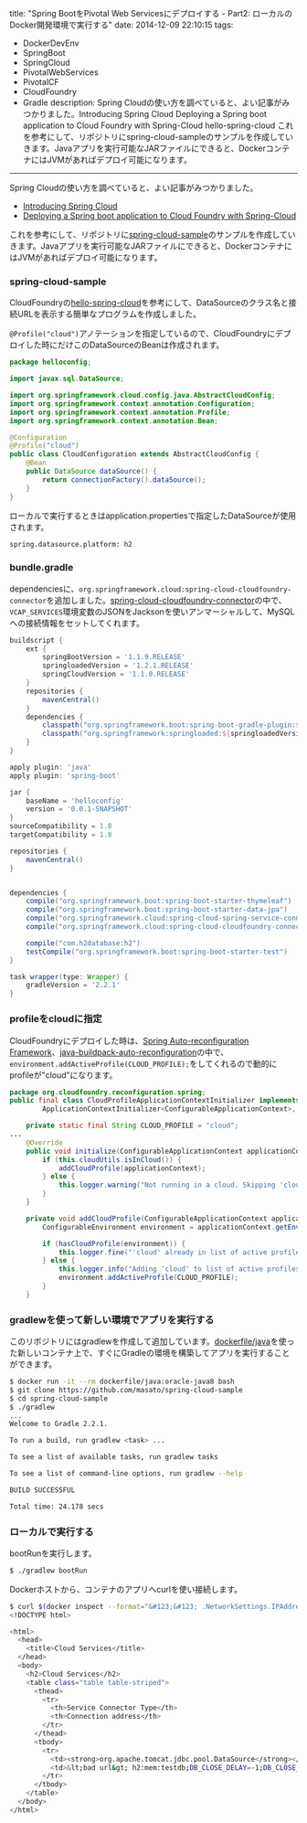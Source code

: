 title: "Spring BootをPivotal Web Servicesにデプロイする - Part2: ローカルのDocker開発環境で実行する"
date: 2014-12-09 22:10:15
tags:
 - DockerDevEnv
 - SpringBoot
 - SpringCloud
 - PivotalWebServices
 - PivotalCF
 - CloudFoundry
 - Gradle
description: Spring Cloudの使い方を調べていると、よい記事がみつかりました。Introducing Spring Cloud Deploying a Spring boot application to Cloud Foundry with Spring-Cloud hello-spring-cloud これを参考にして、リポジトリにspring-cloud-sampleのサンプルを作成していきます。Javaアプリを実行可能なJARファイルにできると、DockerコンテナにはJVMがあればデプロイ可能になります。
---

Spring Cloudの使い方を調べていると、よい記事がみつかりました。

* [Introducing Spring Cloud](http://spring.io/blog/2014/06/03/introducing-spring-cloud)
* [Deploying a Spring boot application to Cloud Foundry with Spring-Cloud](http://www.javacodegeeks.com/2014/08/deploying-a-spring-boot-application-to-cloud-foundry-with-spring-cloud.html)

これを参考にして、リポジトリに[spring-cloud-sample](https://github.com/masato/spring-cloud-sample)のサンプルを作成していきます。Javaアプリを実行可能なJARファイルにできると、DockerコンテナにはJVMがあればデプロイ可能になります。

<!-- more -->

### spring-cloud-sample

CloudFoundryの[hello-spring-cloud](https://github.com/cloudfoundry-samples/hello-spring-cloud)を参考にして、DataSourceのクラス名と接続URLを表示する簡単なプログラムを作成しました。

`@Profile("cloud")`アノテーションを指定しているので、CloudFoundryにデプロイした時にだけこのDataSourceのBeanは作成されます。

``` java ~/spring-cloud-sample/src/main/java/helloconfig/CloudConfiguration.java
package helloconfig;

import javax.sql.DataSource;

import org.springframework.cloud.config.java.AbstractCloudConfig;
import org.springframework.context.annotation.Configuration;
import org.springframework.context.annotation.Profile;
import org.springframework.context.annotation.Bean;

@Configuration
@Profile("cloud")
public class CloudConfiguration extends AbstractCloudConfig {
    @Bean
    public DataSource dataSource() {
        return connectionFactory().dataSource();
    }
}
```

ローカルで実行するときはapplication.propertiesで指定したDataSourceが使用されます。

``` bash ~/spring-cloud-sample/src/main/resources/application.properties
spring.datasource.platform: h2
```

### bundle.gradle

dependenciesに、`org.springframework.cloud:spring-cloud-cloudfoundry-connector`を追加しました。[spring-cloud-cloudfoundry-connector](https://github.com/spring-cloud/spring-cloud-connectors/tree/master/spring-cloud-cloudfoundry-connector)の中で、`VCAP_SERVICES`環境変数のJSONをJacksonを使いアンマーシャルして、MySQLへの接続情報をセットしてくれます。

``` groovy ~/spring-cloud-sample/build.gradle
buildscript {
    ext {
        springBootVersion = '1.1.9.RELEASE'
        springloadedVersion = '1.2.1.RELEASE'
        springCloudVersion = '1.1.0.RELEASE'
    }
    repositories {
        mavenCentral()
    }
    dependencies {
        classpath("org.springframework.boot:spring-boot-gradle-plugin:${springBootVersion}")
        classpath("org.springframework:springloaded:${springloadedVersion}")
    }
}

apply plugin: 'java'
apply plugin: 'spring-boot' 

jar {
    baseName = 'helloconfig'
    version = '0.0.1-SNAPSHOT'
}
sourceCompatibility = 1.8
targetCompatibility = 1.8

repositories {
    mavenCentral()
}


dependencies {
    compile("org.springframework.boot:spring-boot-starter-thymeleaf")
    compile("org.springframework.boot:spring-boot-starter-data-jpa")
    compile("org.springframework.cloud:spring-cloud-spring-service-connector:${springCloudVersion}")
    compile("org.springframework.cloud:spring-cloud-cloudfoundry-connector:${springCloudVersion}")

    compile("com.h2database:h2")
    testCompile("org.springframework.boot:spring-boot-starter-test")
}

task wrapper(type: Wrapper) {
    gradleVersion = '2.2.1'
}
```

### profileをcloudに指定


CloudFoundryにデプロイした時は、[Spring Auto-reconfiguration Framework](https://github.com/cloudfoundry/java-buildpack/blob/master/docs/framework-spring_auto_reconfiguration.md)、[java-buildpack-auto-reconfiguration](https://github.com/cloudfoundry/java-buildpack-auto-reconfiguration)の中で、`environment.addActiveProfile(CLOUD_PROFILE);`をしてくれるので動的にprofileが"cloud"になります。

``` java 
package org.cloudfoundry.reconfiguration.spring;
public final class CloudProfileApplicationContextInitializer implements
        ApplicationContextInitializer<ConfigurableApplicationContext>, Ordered {

    private static final String CLOUD_PROFILE = "cloud";
...
    @Override
    public void initialize(ConfigurableApplicationContext applicationContext) {
        if (this.cloudUtils.isInCloud()) {
            addCloudProfile(applicationContext);
        } else {
            this.logger.warning("Not running in a cloud. Skipping 'cloud' profile activation.");
        }
    }

    private void addCloudProfile(ConfigurableApplicationContext applicationContext) {
        ConfigurableEnvironment environment = applicationContext.getEnvironment();

        if (hasCloudProfile(environment)) {
            this.logger.fine("'cloud' already in list of active profiles");
        } else {
            this.logger.info("Adding 'cloud' to list of active profiles");
            environment.addActiveProfile(CLOUD_PROFILE);
        }
    }
```

### gradlewを使って新しい環境でアプリを実行する

このリポジトリにはgradlewを作成して追加しています。[dockerfile/java](https://registry.hub.docker.com/u/dockerfile/java/)を使った新しいコンテナ上で、すぐにGradleの環境を構築してアプリを実行することができます。

``` bash
$ docker run -it --rm dockerfile/java:oracle-java8 bash
$ git clone https://github.com/masato/spring-cloud-sample
$ cd spring-cloud-sample
$ ./gradlew
...
Welcome to Gradle 2.2.1.

To run a build, run gradlew <task> ...

To see a list of available tasks, run gradlew tasks

To see a list of command-line options, run gradlew --help

BUILD SUCCESSFUL

Total time: 24.178 secs
```

### ローカルで実行する

bootRunを実行します。

``` bash
$ ./gradlew bootRun
```

Dockerホストから、コンテナのアプリへcurlを使い接続します。

``` bash
$ curl $(docker inspect --format="&#123;&#123; .NetworkSettings.IPAddress }}" $CONTAINER_ID):8080
<!DOCTYPE html>

<html>
  <head>
    <title>Cloud Services</title>
  </head>
  <body>
    <h2>Cloud Services</h2>
    <table class="table table-striped">
      <thead>
        <tr>
          <th>Service Connector Type</th>
          <th>Connection address</th>
        </tr>
      </thead>
      <tbody>
        <tr>
          <td><strong>org.apache.tomcat.jdbc.pool.DataSource</strong></td>
          <td>&lt;bad url&gt; h2:mem:testdb;DB_CLOSE_DELAY=-1;DB_CLOSE_ON_EXIT=FALSE</td>
        </tr>
      </tbody>
    </table>
  </body>
</html>
```
